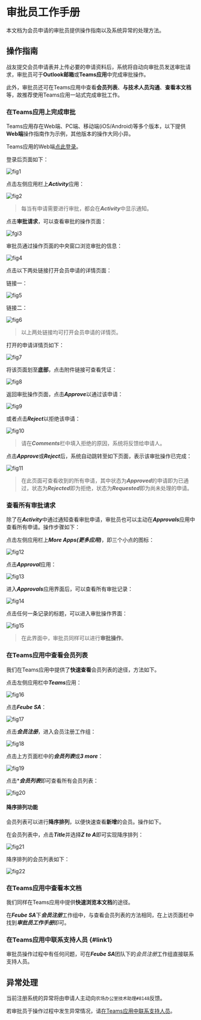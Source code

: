 # 审批员工作手册

本文档为会员申请的审批员提供操作指南以及系统异常的处理方法。

## 操作指南

战友提交会员申请表并上传必要的申请资料后，系统将自动向审批员发送审批请求，审批员可于**Outlook邮箱**或**Teams应用**中完成审批操作。

此外，审批员还可在Teams应用中查看**会员列表**、**与技术人员沟通**、**查看本文档**等，故推荐使用Teams应用一站式完成审批工作。

### 在Teams应用上完成审批

Teams应用存在Web端、PC端、移动端(iOS/Android)等多个版本，以下提供**Web端**操作指南作为示例，其他版本的操作大同小异。

Teams应用的Web端[点此登录](https://teams.microsoft.com/)。

登录后页面如下：

![fig1](https://raw.githubusercontent.com/ydche3/fwork-graph-bed/main/teams.png)

点击左侧应用栏上***Activity***应用：

![fig2](https://raw.githubusercontent.com/ydche3/fwork-graph-bed/main/teams-activity_000.png)

> 每当有申请需要进行审批，都会在***Activity***中显示通知。

点击**审批请求**，可以查看审批的操作页面：

![fgi3](https://raw.githubusercontent.com/ydche3/fwork-graph-bed/main/teams-activity-approval.png)

审批员通过操作页面的中央窗口浏览审批的信息：

![fig4](https://raw.githubusercontent.com/ydche3/fwork-graph-bed/main/teams-activity-approval-detail.png)

点击以下两处链接打开会员申请的详情页面：

链接一：

![fig5](https://raw.githubusercontent.com/ydche3/fwork-graph-bed/main/teams-activity-approval-detail-link.png)

链接二：

![fig6](https://raw.githubusercontent.com/ydche3/fwork-graph-bed/main/teams-activity-approval-detail-attachment.png)

> 以上两处链接均可打开会员申请的详情页。


打开的申请详情页如下：

![fig7](https://raw.githubusercontent.com/ydche3/fwork-graph-bed/main/sharepoint-applivation-detail.png)

将该页面划至**底部**，点击附件链接可查看凭证：

![fig8](https://raw.githubusercontent.com/ydche3/fwork-graph-bed/main/sharepoint-applivation-detail-attachments.png)

返回审批操作页面，点击***Approve***以通过该申请：

![fig9](https://raw.githubusercontent.com/ydche3/fwork-graph-bed/main/sharepoint-applivation-detail-approve.png)

或者点击***Reject***以拒绝该申请：

![fig10](https://raw.githubusercontent.com/ydche3/fwork-graph-bed/main/teams-activity-approval-reject_000.png)

> 请在***Comments***栏中填入拒绝的原因，系统将反馈给申请人。


点击***Approve***或***Reject***后，系统自动跳转至如下页面，表示该审批操作已完成：

![fig11](https://raw.githubusercontent.com/ydche3/fwork-graph-bed/main/teams-activity-approval-status.png)

> 在此页面可查看收到的所有申请，其中状态为***Approved***的申请即为已通过，状态为***Rejected***即为拒绝，状态为***Requested***即为尚未处理的申请。

### 查看所有审批请求

除了在***Activity***中通过通知查看审批申请，审批员也可以主动在***Approvals***应用中查看所有申请。操作步骤如下：

点击左侧应用栏上***More Apps(更多应用)***，即三个小点的图标：

![fig12](https://raw.githubusercontent.com/ydche3/fwork-graph-bed/main/teams-more-apps_000.png)

点击***Approval***应用：

![fig13](https://raw.githubusercontent.com/ydche3/fwork-graph-bed/main/teams-approval.png)

进入***Approvals***应用界面后，可以查看所有审批记录：

![fig14](https://raw.githubusercontent.com/ydche3/fwork-graph-bed/main/teams-more-apps-approvals-received.png)

点击任何一条记录的标题，可以进入审批操作界面：

![fig15](https://raw.githubusercontent.com/ydche3/fwork-graph-bed/main/teams-more-apps-approvals-received-detail.png)

> 在此界面中，审批员同样可以进行**审批操作**。

### 在Teams应用中查看会员列表

我们在Teams应用中提供了**快速查看**会员列表的途径，方法如下。

点击左侧应用栏中***Teams***应用：

![fig16](https://raw.githubusercontent.com/ydche3/fwork-graph-bed/main/teams-teams.png)

点击***Feube SA***：

![fig17](https://raw.githubusercontent.com/ydche3/fwork-graph-bed/main/teams-teams-feubesa.png)

点击***会员注册***，进入会员注册工作组：

![fig18](https://raw.githubusercontent.com/ydche3/fwork-graph-bed/main/teams-teams-feubesa-channel.png)

点击上方页面栏中的***会员列表***或***3 more***：

![fig19](https://raw.githubusercontent.com/ydche3/fwork-graph-bed/main/teams-teams-feubesa-channel-more.png)

点击****会员列表***即可查看所有会员列表：

![fig20](https://raw.githubusercontent.com/ydche3/fwork-graph-bed/main/teams-teams-feubesa-channel-more-list.png)

#### 降序排列功能

会员列表可以进行**降序排列**，以便快速查看**新增**的会员。操作如下。

在会员列表中，点击***Title***并选择***Z to A***即可实现降序排列：

![fig21](https://raw.githubusercontent.com/ydche3/fwork-graph-bed/main/teams-teams-feubesa-channel-more-list-z2a)

降序排列的会员列表如下：

![fig22](https://raw.githubusercontent.com/ydche3/fwork-graph-bed/main/teams-teams-feubesa-channel-more-list-z2a-new.png)

### 在Teams应用中查看本文档

我们同样在Teams应用中提供**快速浏览本文档**的途径。

在***Feube SA***下***会员注册***工作组中，与查看会员列表的方法相同，在上访页面栏中找到***审批员工作手册***即可。

### 在Teams应用中联系支持人员 {#link1}

审批员操作过程中有任何问题，可在***Feube SA***团队下的*会员注册*工作组直接联系支持人员。

## 异常处理

当前注册系统的异常将由申请人主动向`农场办公室技术助理#8148`反馈。

若审批员于操作过程中发生异常情况，请[在Teams应用中联系支持人员](#link1)。
